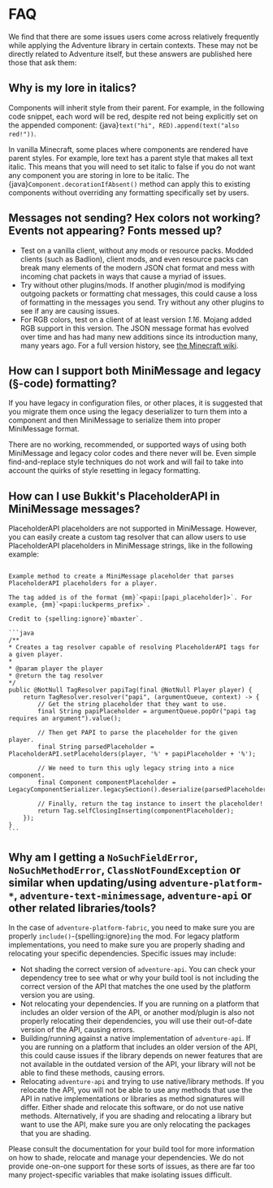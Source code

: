 FAQ
===

We find that there are some issues users come across relatively frequently while applying the Adventure library in certain contexts. These may not be directly related to Adventure itself, but these answers are published here those that ask them:

## Why is my lore in italics?

Components will inherit style from their parent. For example, in the following code snippet, each word will be red, despite red not being explicitly set on the appended component: {java}`text("hi", RED).append(text("also red!"))`.

In vanilla Minecraft, some places where components are rendered have parent styles. For example, lore text has a parent style that makes all text italic. This means that you will need to set italic to false if you do not want any component you are storing in lore to be italic. The {java}`Component.decorationIfAbsent()` method can apply this to existing components without overriding any formatting specifically set by users.

## Messages not sending? Hex colors not working? Events not appearing? Fonts messed up?

- Test on a vanilla client, without any mods or resource packs. Modded clients (such as Badlion), client mods, and even resource packs can break many elements of the modern JSON chat format and mess with incoming chat packets in ways that cause a myriad of issues.
- Try without other plugins/mods. If another plugin/mod is modifying outgoing packets or formatting chat messages, this could cause a loss of formatting in the messages you send. Try without any other plugins to see if any are causing issues.
- For RGB colors, test on a client of at least version *1.16*. Mojang added RGB support in this version. The JSON message format has evolved over time and has had many new additions since its introduction many, many years ago. For a full version history, see [the Minecraft wiki](https://breezewiki.com/minecraft/wiki/Raw_JSON_text_format).

## How can I support both MiniMessage and legacy (§-code) formatting?

If you have legacy in configuration files, or other places, it is suggested that you migrate them once using the legacy deserializer to turn them into a component and then MiniMessage to serialize them into proper MiniMessage format.

There are no working, recommended, or supported ways of using both MiniMessage and legacy color codes and there never will be. Even simple find-and-replace style techniques do not work and will fail to take into account the quirks of style resetting in legacy formatting.

## How can I use Bukkit's PlaceholderAPI in MiniMessage messages?

PlaceholderAPI placeholders are not supported in MiniMessage. However, you can easily create a custom tag resolver that can allow users to use PlaceholderAPI placeholders in MiniMessage strings, like in the following example:

````{dropdown} Example

Example method to create a MiniMessage placeholder that parses PlaceholderAPI placeholders for a player.

The tag added is of the format {mm}`<papi:[papi_placeholder]>`. For example, {mm}`<papi:luckperms_prefix>`.

Credit to {spelling:ignore}`mbaxter`.

```java
/**
* Creates a tag resolver capable of resolving PlaceholderAPI tags for a given player.
*
* @param player the player
* @return the tag resolver
*/
public @NotNull TagResolver papiTag(final @NotNull Player player) {
    return TagResolver.resolver("papi", (argumentQueue, context) -> {
        // Get the string placeholder that they want to use.
        final String papiPlaceholder = argumentQueue.popOr("papi tag requires an argument").value();

        // Then get PAPI to parse the placeholder for the given player.
        final String parsedPlaceholder = PlaceholderAPI.setPlaceholders(player, '%' + papiPlaceholder + '%');

        // We need to turn this ugly legacy string into a nice component.
        final Component componentPlaceholder = LegacyComponentSerializer.legacySection().deserialize(parsedPlaceholder);

        // Finally, return the tag instance to insert the placeholder!
        return Tag.selfClosingInserting(componentPlaceholder);
    });
}
```

````

## Why am I getting a `NoSuchFieldError`, `NoSuchMethodError`, `ClassNotFoundException` or similar when updating/using `adventure-platform-*`, `adventure-text-minimessage`, `adventure-api` or other related libraries/tools?

In the case of `adventure-platform-fabric`, you need to make sure you are properly `include()`-{spelling:ignore}`ing` the mod. For legacy platform implementations, you need to make sure you are properly shading and relocating your specific dependencies. Specific issues may include:

- Not shading the correct version of `adventure-api`. You can check your dependency tree to see what or why your build tool is not including the correct version of the API that matches the one used by the platform version you are using.
- Not relocating your dependencies. If you are running on a platform that includes an older version of the API, or another mod/plugin is also not properly relocating their dependencies, you will use their out-of-date version of the API, causing errors.
- Building/running against a native implementation of `adventure-api`.  If you are running on a platform that includes an older version of the API, this could cause issues if the library depends on newer features that are not available in the outdated version of the API, your library will not be able to find these methods, causing errors.
- Relocating `adventure-api` and trying to use native/library methods. If you relocate the API, you will not be able to use any methods that use the API in native implementations or libraries as method signatures will differ. Either shade and relocate this software, or do not use native methods. Alternatively, if you are shading and relocating a library but want to use the API, make sure you are only relocating the packages that you are shading.

Please consult the documentation for your build tool for more information on how to shade, relocate and manage your dependencies. We do not provide one-on-one support for these sorts of issues, as there are far too many project-specific variables that make isolating issues difficult.
